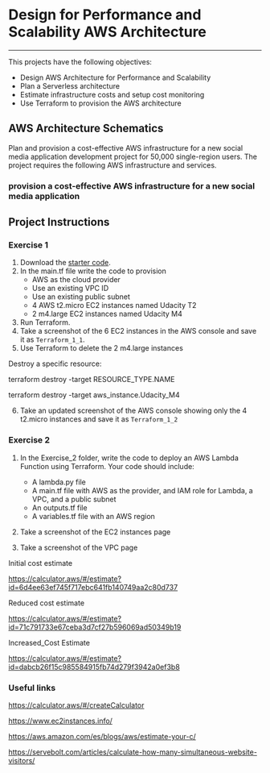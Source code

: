 # Design for Performance and Scalability AWS Architecture

---

This projects have the following objectives:

- Design AWS Architecture for Performance and Scalability 
- Plan a Serverless architecture
- Estimate infrastructure costs and setup cost monitoring
- Use Terraform to provision the AWS architecture


## AWS Architecture Schematics

Plan and provision a cost-effective AWS infrastructure for a new social media application development project for 50,000 single-region users. The project requires the following AWS infrastructure and services. 


### provision a cost-effective AWS infrastructure for a new social media application 


## Project  Instructions

### Exercise 1

1. Download the [starter code](https://github.com/udacity/cand-c2-project).
2. In the main.tf file write the code to provision
   * AWS as the cloud provider
   * Use an existing VPC ID
   * Use an existing public subnet
   * 4 AWS t2.micro EC2 instances named Udacity T2
   * 2 m4.large EC2 instances named Udacity M4
3. Run Terraform. 
4. Take a screenshot of the 6 EC2 instances in the AWS console and save it as `Terraform_1_1`. 
5. Use Terraform to  delete the 2 m4.large instances 


Destroy a specific resource: 

terraform destroy -target RESOURCE_TYPE.NAME

terraform destroy -target aws_instance.Udacity_M4

6. Take an updated screenshot of the AWS console showing only the 4 t2.micro instances and save it as `Terraform_1_2`

### Exercise 2

1. In the  Exercise_2 folder, write the code to deploy an AWS Lambda Function using Terraform. Your code should include:

   * A lambda.py file
   * A main.tf file with AWS as the provider, and IAM role for Lambda, a VPC, and a public subnet
   * An outputs.tf file
   * A variables.tf file with an AWS region
  
2. Take a screenshot of the EC2 instances page
3. Take a screenshot of the VPC page 



Initial cost estimate

https://calculator.aws/#/estimate?id=6d4ee63ef745f717ebc641fb140749aa2c80d737



Reduced cost estimate


https://calculator.aws/#/estimate?id=71c791733e67ceba3d7cf27b596069ad50349b19


Increased_Cost Estimate

https://calculator.aws/#/estimate?id=dabcb26f15c985584915fb74d279f3942a0ef3b8


### Useful links

https://calculator.aws/#/createCalculator

https://www.ec2instances.info/

https://aws.amazon.com/es/blogs/aws/estimate-your-c/

https://servebolt.com/articles/calculate-how-many-simultaneous-website-visitors/
